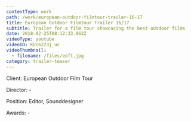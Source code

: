 ```yaml
---
contentType: work
path: /work/european-outdoor-filmtour-trailer-16-17
title: European Outdoor Filmtour Trailer 16/17
subtitle: Trailer for a film tour showcasing the best outdoor films
date: 2018-02-25T08:12:33.962Z
videoType: youtube
videoID: KUc6ZZ3j_uc
videoThumbnail:
  - filename: /files/eoft.jpg
category: trailer-teaser
---
```

Client: European Outdoor Film Tour

Director: -

Position: Editor, Sounddesigner

Awards: -
